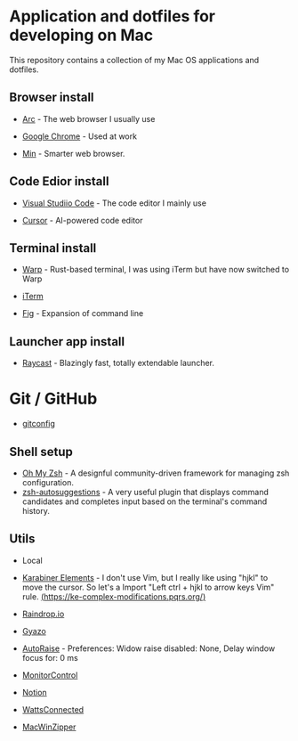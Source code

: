 # Application and dotfiles for developing on Mac

This repository contains a collection of my Mac OS applications and dotfiles.

## Browser install

- [Arc](https://arc.net/) - The web browser I usually use

- [Google Chrome](https://www.google.com/intl/ja_jp/chrome/) - Used at work

- [Min](https://minbrowser.org/) - Smarter web browser.

## Code Edior install

- [Visual Studiio Code](https://code.visualstudio.com/) - The code editor I mainly use

- [Cursor](https://cursor.sh/) - AI-powered code editor

## Terminal install

- [Warp](https://www.warp.dev/) - Rust-based terminal, I was using iTerm but have now switched to Warp

- [iTerm](https://iterm2.com/)

- [Fig](https://fig.io/) - Expansion of command line

## Launcher app install

- [Raycast](https://www.raycast.com/) - Blazingly fast, totally extendable launcher.

# Git / GitHub

- [gitconfig](/.gitconfig)

## Shell setup

- [Oh My Zsh](https://ohmyz.sh/) - A designful community-driven framework for managing zsh configuration.
- [zsh-autosuggestions](https://github.com/zsh-users/zsh-autosuggestions/tree/master) - A very useful plugin that displays command candidates and completes input based on the terminal's command history.

## Utils

- Local

- [Karabiner Elements](https://karabiner-elements.pqrs.org/) - I don't use Vim, but I really like using "hjkl" to move the cursor. So let's a Import "Left ctrl + hjkl to arrow keys Vim" rule.
  [(https://ke-complex-modifications.pqrs.org/)](https://ke-complex-modifications.pqrs.org/)

- [Raindrop.io](https://raindrop.io/)

- [Gyazo](https://gyazo.com/ja)

- [AutoRaise](https://github.com/sbmpost/AutoRaise) - Preferences: Widow raise disabled: None, Delay window focus for: 0 ms

- [MonitorControl](https://github.com/MonitorControl/MonitorControl)

- [Notion](https://www.notion.so/ja-jp)

- [WattsConnected](https://apps.apple.com/jp/app/wattsconnected/id1639692859)

- [MacWinZipper](https://tida.co.jp/macwinzipper)
